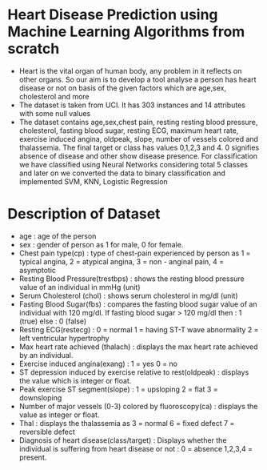 # Heart Disease Prediction using Machine Learning Algorithms from scratch
* Heart is the vital organ of human body, any problem in it reflects on other organs. So our aim is to develop a tool analyse a person has heart disease or not on basis of the given factors which are age,sex, cholesterol and more
* The dataset is taken from UCI.  It has 303 instances and 14 attributes with some null values
* The dataset contains age,sex,chest pain, resting resting blood pressure, cholesterol, fasting blood sugar, resting ECG, maximum heart rate, exercise induced angina, oldpeak, slope, number of vessels colored and thalassemia. The final target or class has values 0,1,2,3 and 4. 0 signifies absence of disease and other show disease presence. For classification we have classified using Neural Networks considering total 5 classes and later on we converted the data to binary classification and implemented SVM, KNN, Logistic Regression

# Description of Dataset
* age : age of the person
* sex : gender of person as  1 for male, 0 for female.
* Chest pain type(cp) : type of chest-pain experienced by person as 1 = typical angina, 2 = atypical angina, 3 = non - anginal pain, 4 = asymptotic
* Resting Blood Pressure(trestbps) : shows the resting blood pressure value of an individual in mmHg (unit)
* Serum Cholesterol (chol) : shows serum cholesterol in mg/dl (unit)
* Fasting Blood Sugar(fbs) : compares the fasting blood sugar value of an individual with 120 mg/dl. If fasting blood sugar > 120 mg/dl then : 1 (true) else : 0 (false)
* Resting ECG(restecg) : 0 = normal 1 = having ST-T wave abnormality 2 = left ventricular hypertrophy
* Max heart rate achieved (thalach) : displays the max heart rate achieved by an individual.
* Exercise induced angina(exang) : 1 = yes 0 = no
* ST depression induced by exercise relative to rest(oldpeak) : displays the value which is integer or float.
* Peak exercise ST segment(slope) : 1 = upsloping 2 = flat 3 = downsloping
* Number of major vessels (0-3) colored by fluoroscopy(ca) : displays the value as integer or float.
* Thal : displays the thalassemia as 3 = normal 6 = fixed defect 7 = reversible defect
* Diagnosis of heart disease(class/target) : Displays whether the individual is suffering from heart disease or not : 0 = absence 1,2,3,4 = present.
